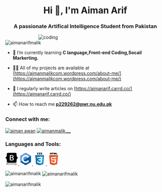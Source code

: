 <h1 align="center">Hi 👋, I'm Aiman Arif</h1>
<h3 align="center">A passionate Artifical Intelligence Student from Pakistan</h3>
<img align="right"alt="coding"width="400"src="https://user-images.githubusercontent.com/55389276/140866485-8fb1c876-9a8f-4d6a-98dc-08c4981eaf70.gif">

<p align="left"> <img src="https://komarev.com/ghpvc/?username=aimanarifmalik&label=Profile%20views&color=0e75b6&style=flat" alt="aimanarifmalik" /> </p>

- 🌱 I’m currently learning **C language,Front-end Coding,Socail Markerting.**

- 👨‍💻 All of my projects are available at [https://aimanmalikcom.wordpress.com/about-me/](https://aimanmalikcom.wordpress.com/about-me/)

- 📝 I regularly write articles on [https://aimanarif.carrd.co/](https://aimanarif.carrd.co/)

- 📫 How to reach me **p229262@pwr.nu.edu.pk**

<h3 align="left">Connect with me:</h3>
<p align="left">
<a href="https://linkedin.com/in/aiman awan" target="blank"><img align="center" src="https://raw.githubusercontent.com/rahuldkjain/github-profile-readme-generator/master/src/images/icons/Social/linked-in-alt.svg" alt="aiman awan" height="30" width="40" /></a>
<a href="https://instagram.com/aimanmalik.__" target="blank"><img align="center" src="https://raw.githubusercontent.com/rahuldkjain/github-profile-readme-generator/master/src/images/icons/Social/instagram.svg" alt="aimanmalik.__" height="30" width="40" /></a>
</p>

<h3 align="left">Languages and Tools:</h3>
<p align="left"> <a href="https://getbootstrap.com" target="_blank" rel="noreferrer"> <img src="https://raw.githubusercontent.com/devicons/devicon/master/icons/bootstrap/bootstrap-plain-wordmark.svg" alt="bootstrap" width="40" height="40"/> </a> <a href="https://www.cprogramming.com/" target="_blank" rel="noreferrer"> <img src="https://raw.githubusercontent.com/devicons/devicon/master/icons/c/c-original.svg" alt="c" width="40" height="40"/> </a> <a href="https://www.w3schools.com/css/" target="_blank" rel="noreferrer"> <img src="https://raw.githubusercontent.com/devicons/devicon/master/icons/css3/css3-original-wordmark.svg" alt="css3" width="40" height="40"/> </a> <a href="https://www.w3.org/html/" target="_blank" rel="noreferrer"> <img src="https://raw.githubusercontent.com/devicons/devicon/master/icons/html5/html5-original-wordmark.svg" alt="html5" width="40" height="40"/> </a> </p>

<p><img align="left" src="https://github-readme-stats.vercel.app/api/top-langs?username=aimanarifmalik&show_icons=true&locale=en&layout=compact" alt="aimanarifmalik" /></p>

<p>&nbsp;<img align="center" src="https://github-readme-stats.vercel.app/api?username=aimanarifmalik&show_icons=true&locale=en" alt="aimanarifmalik" /></p>

<p><img align="center" src="https://github-readme-streak-stats.herokuapp.com/?user=aimanarifmalik&" alt="aimanarifmalik" /></p>
